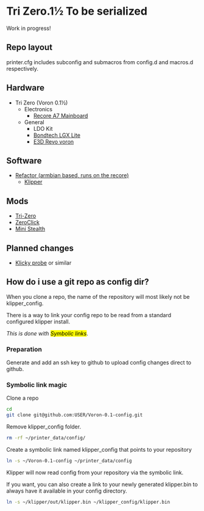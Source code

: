 # Tri Zero.1½ To be serialized

Work in progress!

## Repo layout

printer.cfg includes subconfig and submacros from config.d and macros.d respectively.

## Hardware

- Tri Zero (Voron 0.1½)
  - Electronics
    - [Recore A7 Mainboard](https://www.iagent.no/product/recore/)
  - General
    - LDO Kit
    - [Bondtech LGX Lite](https://www.bondtech.se/product/lgx-lite-extruder-custom/)
    - [E3D Revo voron](https://e3d-online.com/products/revo-voron)

## Software

- [Refactor (armbian based, runs on the recore)](https://wiki.iagent.no/wiki/Refactor)
  - [Klipper](https://github.com/Klipper3d/klipper)

## Mods

- [Tri-Zero](https://github.com/zruncho3d/tri-zero)
- [ZeroClick](https://github.com/zruncho3d/ZeroClick)
- [Mini Stealth](https://www.teamfdm.com/files/file/616-mini-stealth-lgx-lite/)

## Planned changes

- [Klicky probe](https://github.com/jlas1/Klicky-Probe) or similar

## How do i use a git repo as config dir?

When you clone a repo, the name of the repository will most likely not be klipper_config.

There is a way to link your config repo to be read from a standard configured klipper install.

*This is done with <mark>Symbolic links</mark>*.

### Preparation

Generate and add an ssh key to github to upload config changes direct to github.

### Symbolic link magic

Clone a repo

```bash
cd
git clone git@github.com:USER/Voron-0.1-config.git
```

Remove klipper_config folder.

```bash
rm -rf ~/printer_data/config/
```

Create a symbolic link named klipper_config that points to your repository

```bash
ln -s ~/Voron-0.1-config ~/printer_data/config
```

Klipper will now read config from your repository via the symbolic link.

If you want, you can also create a link to your newly generated klipper.bin to always have it available in your config directory.

```bash
ln -s ~/klipper/out/klipper.bin ~/klipper_config/klipper.bin
```

